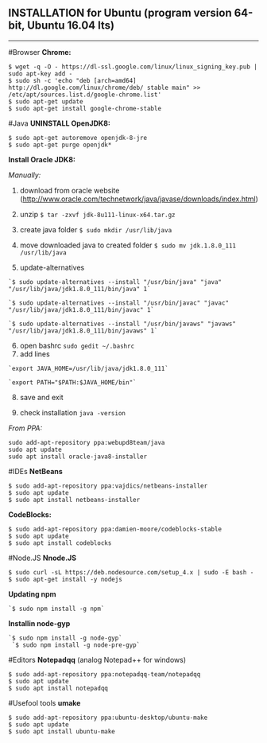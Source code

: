 **INSTALLATION for Ubuntu (program version 64-bit, Ubuntu 16.04 lts)**
----
----

#Browser
**Chrome:**

    $ wget -q -O - https://dl-ssl.google.com/linux/linux_signing_key.pub | sudo apt-key add - 
    $ sudo sh -c 'echo "deb [arch=amd64] http://dl.google.com/linux/chrome/deb/ stable main" >> /etc/apt/sources.list.d/google-chrome.list'
    $ sudo apt-get update 
    $ sudo apt-get install google-chrome-stable

#Java
**UNINSTALL OpenJDK8:**

    $ sudo apt-get autoremove openjdk-8-jre
    $ sudo apt-get purge openjdk*

**Install Oracle JDK8:**
 
 *Manually:*
  
  1. download from oracle website (http://www.oracle.com/technetwork/java/javase/downloads/index.html)
  
  2. unzip `$ tar -zxvf jdk-8u111-linux-x64.tar.gz`
  
  3. create java folder `$ sudo mkdir /usr/lib/java`
  
  4. move downloaded java to created folder `$ sudo mv jdk.1.8.0_111 /usr/lib/java`
  
  5. update-alternatives
  
    `$ sudo update-alternatives --install "/usr/bin/java" "java" "/usr/lib/java/jdk1.8.0_111/bin/java" 1`
    
    `$ sudo update-alternatives --install "/usr/bin/javac" "javac" "/usr/lib/java/jdk1.8.0_111/bin/javac" 1`
    
    `$ sudo update-alternatives --install "/usr/bin/javaws" "javaws" "/usr/lib/java/jdk1.8.0_111/bin/javaws" 1`
  
  6. open bashrc  `sudo gedit ~/.bashrc`
  7.  add lines

    `export JAVA_HOME=/usr/lib/java/jdk1.8.0_111`
    
    `export PATH="$PATH:$JAVA_HOME/bin"`

  8. save and exit
  
  9. check installation `java -version`


*From PPA:*  

    sudo add-apt-repository ppa:webupd8team/java
    sudo apt update
    sudo apt install oracle-java8-installer


#IDEs
**NetBeans**

    $ sudo add-apt-repository ppa:vajdics/netbeans-installer
    $ sudo apt update
    $ sudo apt install netbeans-installer

**CodeBlocks:**

    $ sudo add-apt-repository ppa:damien-moore/codeblocks-stable
    $ sudo apt update
    $ sudo apt install codeblocks


#Node.JS
**Nnode.JS**

    $ sudo curl -sL https://deb.nodesource.com/setup_4.x | sudo -E bash -
    $ sudo apt-get install -y nodejs

 **Updating npm** 

    `$ sudo npm install -g npm`

 **Installin node-gyp**

    `$ sudo npm install -g node-gyp`
     `$ sudo npm install -g node-pre-gyp`


#Editors
**Notepadqq** (analog Notepad++ for windows)

    $ sudo add-apt-repository ppa:notepadqq-team/notepadqq
    $ sudo apt update
    $ sudo apt install notepadqq


#Usefool tools
**umake**

    $ sudo add-apt-repository ppa:ubuntu-desktop/ubuntu-make
    $ sudo apt update
    $ sudo apt install ubuntu-make


